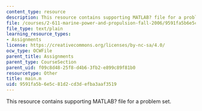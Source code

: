 ```yaml
---
content_type: resource
description: This resource contains supporting MATLAB? file for a problem set.
file: /courses/2-611-marine-power-and-propulsion-fall-2006/9591fa5b6e5c81d2cd3defba3aaf3519_main.m
file_type: text/plain
learning_resource_types:
- Assignments
license: https://creativecommons.org/licenses/by-nc-sa/4.0/
ocw_type: OCWFile
parent_title: Assignments
parent_type: CourseSection
parent_uid: f09c8d48-25f8-d4b6-3fb2-e899c89f81b0
resourcetype: Other
title: main.m
uid: 9591fa5b-6e5c-81d2-cd3d-efba3aaf3519
---
```

This resource contains supporting MATLAB? file for a problem set.